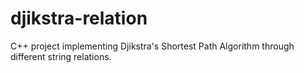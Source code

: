 # djikstra-relation
C++ project implementing Djikstra's Shortest Path Algorithm through different string relations.
